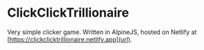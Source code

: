 # ClickClickTrillionaire

Very simple clicker game. Written in AlpineJS, hosted on Netlify at [https://clickclicktrillionaire.netlify.app](url).
